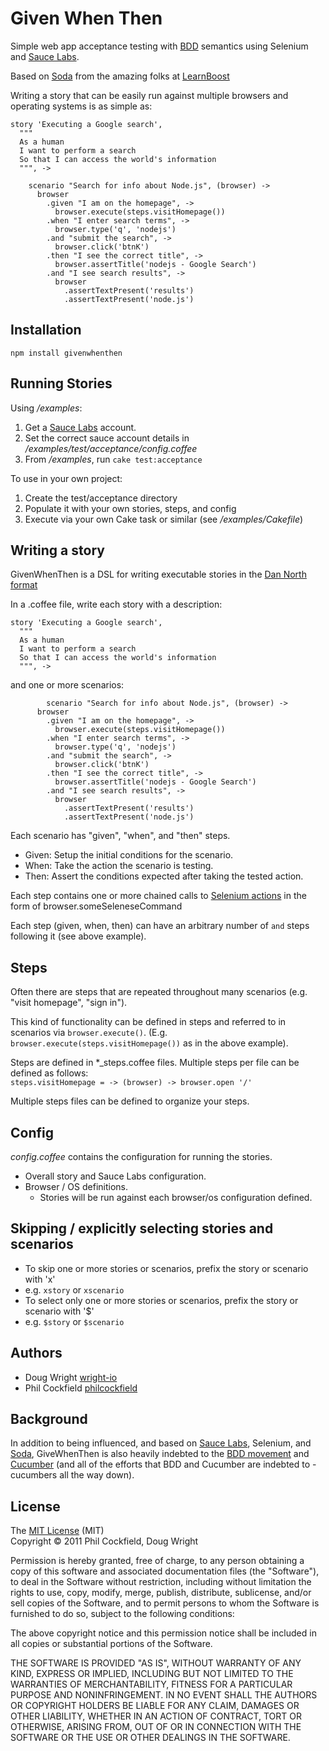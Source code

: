 # Given When Then
Simple web app acceptance testing with [BDD](http://dannorth.net/introducing-bdd/)
semantics using Selenium and [Sauce Labs](http://saucelabs.com/).

Based on [Soda](https://github.com/LearnBoost/soda) from the amazing folks at
[LearnBoost](https://github.com/LearnBoost) 

Writing a story that can be easily run against multiple browsers and operating systems
is as simple as:

    story 'Executing a Google search',
      """
      As a human 
      I want to perform a search 
      So that I can access the world's information
      """, ->

        scenario "Search for info about Node.js", (browser) ->
          browser
            .given "I am on the homepage", -> 
              browser.execute(steps.visitHomepage())
            .when "I enter search terms", ->
              browser.type('q', 'nodejs')
            .and "submit the search", ->
              browser.click('btnK')
            .then "I see the correct title", ->
              browser.assertTitle('nodejs - Google Search')
            .and "I see search results", ->
              browser
                .assertTextPresent('results')
                .assertTextPresent('node.js')



## Installation

    npm install givenwhenthen
    
## Running Stories

Using _/examples_:  

1. Get a [Sauce Labs](http://saucelabs.com/) account.
2. Set the correct sauce account details in _/examples/test/acceptance/config.coffee_
3. From _/examples_, run `cake test:acceptance`

To use in your own project:

1. Create the test/acceptance directory
2. Populate it with your own stories, steps, and config
3. Execute via your own Cake task or similar (see _/examples/Cakefile_) 

## Writing a story
GivenWhenThen is a DSL for writing executable stories in the 
[Dan North format](http://dannorth.net/whats-in-a-story/)

In a .coffee file, write each story with a description:

    story 'Executing a Google search',
      """
      As a human 
      I want to perform a search 
      So that I can access the world's information
      """, ->

and one or more scenarios:

            scenario "Search for info about Node.js", (browser) ->
          browser
            .given "I am on the homepage", -> 
              browser.execute(steps.visitHomepage())
            .when "I enter search terms", ->
              browser.type('q', 'nodejs')
            .and "submit the search", ->
              browser.click('btnK')
            .then "I see the correct title", ->
              browser.assertTitle('nodejs - Google Search')
            .and "I see search results", ->
              browser
                .assertTextPresent('results')
                .assertTextPresent('node.js')
              
Each scenario has "given", "when", and "then" steps. 

* Given: Setup the initial conditions for the scenario.
* When: Take the action the scenario is testing.
* Then: Assert the conditions expected after taking the tested action.

Each step contains one or more chained calls to 
[Selenium actions](http://release.seleniumhq.org/selenium-core/1.0.1/reference.html) 
in the form of browser.someSeleneseCommand

Each step (given, when, then) can have an arbitrary number of `and` steps following it
(see above example).

## Steps
Often there are steps that are repeated throughout many scenarios 
(e.g. "visit homepage", "sign in").

This kind of functionality can be defined in steps and referred to in scenarios via 
`browser.execute()`.  (E.g. `browser.execute(steps.visitHomepage())` as in the above 
example).

Steps are defined in *_steps.coffee files. Multiple steps per file can be defined 
as follows:  
`steps.visitHomepage = -> (browser) -> browser.open '/'`

Multiple steps files can be defined to organize your steps.

## Config
_config.coffee_ contains the configuration for running the stories.

* Overall story and Sauce Labs configuration.
* Browser / OS definitions.
  * Stories will be run against each browser/os configuration defined.

## Skipping / explicitly selecting stories and scenarios
* To skip one or more stories or scenarios, prefix the story or scenario with 'x'
 * e.g. `xstory` or `xscenario`
* To select only one or more stories or scenarios, prefix the story or scenario with '$'
 * e.g. `$story` or `$scenario`

## Authors
* Doug Wright [wright-io](https://github.com/wright-io)
* Phil Cockfield [philcockfield](https://github.com/philcockfield)

## Background
In addition to being influenced, and based on [Sauce Labs](http://saucelabs.com/), 
Selenium, and [Soda](https://github.com/LearnBoost/soda), GiveWhenThen is also heavily 
indebted to the [BDD movement](http://en.wikipedia.org/wiki/Behavior_Driven_Development) 
and [Cucumber](http://cukes.info/) (and all of the efforts that BDD and Cucumber 
are indebted to - cucumbers all the way down).

## License

The [MIT License](http://www.opensource.org/licenses/mit-license.php) (MIT)  
Copyright © 2011 Phil Cockfield, Doug Wright

Permission is hereby granted, free of charge, to any person obtaining a copy of
this software and associated documentation files (the "Software"), to deal in
the Software without restriction, including without limitation the rights to
use, copy, modify, merge, publish, distribute, sublicense, and/or sell copies of
the Software, and to permit persons to whom the Software is furnished to do so,
subject to the following conditions:

The above copyright notice and this permission notice shall be included in all
copies or substantial portions of the Software.

THE SOFTWARE IS PROVIDED "AS IS", WITHOUT WARRANTY OF ANY KIND, EXPRESS OR IMPLIED,
INCLUDING BUT NOT LIMITED TO THE WARRANTIES OF MERCHANTABILITY, FITNESS FOR A
PARTICULAR PURPOSE AND NONINFRINGEMENT. IN NO EVENT SHALL THE AUTHORS OR COPYRIGHT
HOLDERS BE LIABLE FOR ANY CLAIM, DAMAGES OR OTHER LIABILITY, WHETHER IN AN ACTION
OF CONTRACT, TORT OR OTHERWISE, ARISING FROM, OUT OF OR IN CONNECTION WITH THE
SOFTWARE OR THE USE OR OTHER DEALINGS IN THE SOFTWARE.